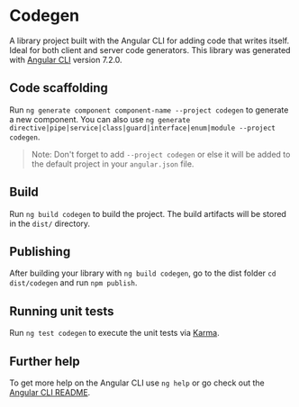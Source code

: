 # Codegen

A library project built with the Angular CLI for adding code that writes itself. Ideal for both client and server code generators. This library was generated with [Angular CLI](https://github.com/angular/angular-cli) version 7.2.0.

## Code scaffolding

Run `ng generate component component-name --project codegen` to generate a new component. You can also use `ng generate directive|pipe|service|class|guard|interface|enum|module --project codegen`.
> Note: Don't forget to add `--project codegen` or else it will be added to the default project in your `angular.json` file. 

## Build

Run `ng build codegen` to build the project. The build artifacts will be stored in the `dist/` directory.

## Publishing

After building your library with `ng build codegen`, go to the dist folder `cd dist/codegen` and run `npm publish`.

## Running unit tests

Run `ng test codegen` to execute the unit tests via [Karma](https://karma-runner.github.io).

## Further help

To get more help on the Angular CLI use `ng help` or go check out the [Angular CLI README](https://github.com/angular/angular-cli/blob/master/README.md).
